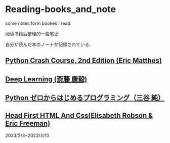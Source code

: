 # Reading-books_and_note

some notes form bookes I read.

阅读书籍后整理的一些笔记

自分が読んだ本のノートが記録されている．

## [Python Crash Course, 2nd Edition (Eric Matthes)](https://github.com/youkoutaku/YANG-object/tree/main/Books/Reading-books_and_note/Python_Crash_Course%2C2nd_Edition)

## [Deep Learning (斎藤 康毅) ](https://github.com/youkoutaku/YANG-object/tree/main/Books/Reading-books_and_note/Deep_Learning_from_Scratch_1)

## [Python ゼロからはじめるプログラミング（三谷 純）](https://github.com/youkoutaku/YANG-object/tree/main/Books/Reading-books_and_note/Form_0_to_learn_Python)

## [Head First HTML And Css(Elisabeth Robson & Eric Freeman)](https://github.com/youkoutaku/YANG-object/blob/main/Obsidian/Obsidian_Learn/Web/HTML%20and%20CSS.md)
2023/3/3~2023/3/10

